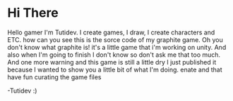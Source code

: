 # Hi There
Hello gamer I'm Tutidev. I create games, I draw, I create characters and ETC. how can you see this is the sorce code of my graphite game. Oh you don't know what graphite is! it's a little game that i'm working on unity. And also when I'm going to finish I don't know so don't ask me that too much. And one more warning and this game is still a little dry I just published it because I wanted to show you a little bit of what I'm doing. enate and that have fun curating the game files

-Tutidev :)
